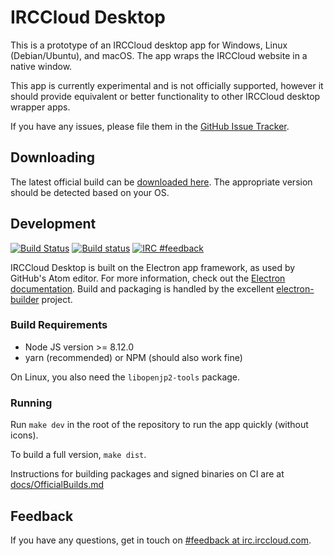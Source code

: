 # IRCCloud Desktop

This is a prototype of an IRCCloud desktop app for Windows, Linux
(Debian/Ubuntu), and macOS. The app wraps the IRCCloud website
in a native window.

This app is currently experimental and is not officially supported,
however it should provide equivalent or better functionality to other
IRCCloud desktop wrapper apps.

If you have any issues, please file them in the [GitHub Issue
Tracker](https://github.com/irccloud/irccloud-desktop/issues).

## Downloading

The latest official build can be [downloaded here](https://desktop.irccloud.com).
The appropriate version should be detected based on your OS.

## Development
[![Build
Status](https://travis-ci.org/irccloud/irccloud-desktop.svg?branch=master)](https://travis-ci.org/irccloud/irccloud-desktop)
[![Build status](https://ci.appveyor.com/api/projects/status/gx0f02q8w4hqwdt0?svg=true)](https://ci.appveyor.com/project/russss/irccloud-desktop)
[![IRC #feedback](https://img.shields.io/badge/IRC-%23feedback-1e72ff.svg?style=flat)](https://www.irccloud.com/invite?channel=%23feedback&amp;hostname=irc.irccloud.com&amp;port=6697&amp;ssl=1)

IRCCloud Desktop is built on the Electron app framework, as used by
GitHub's Atom editor. For more information, check out the [Electron
documentation](https://electronjs.org/docs). Build and packaging is handled by the excellent [electron-builder](https://www.electron.build/) project.

### Build Requirements

* Node JS version >= 8.12.0
* yarn (recommended) or NPM (should also work fine)

On Linux, you also need the `libopenjp2-tools` package.

### Running

Run `make dev` in the root of the repository to run the app quickly (without icons).

To build a full version, `make dist`.

Instructions for building packages and signed binaries on CI are at [docs/OfficialBuilds.md](docs/OfficialBuilds.md)

## Feedback

If you have any questions, get in touch on [#feedback at
irc.irccloud.com](https://www.irccloud.com/invite?channel=%23feedback&amp;hostname=irc.irccloud.com&amp;port=6697&amp;ssl=1).


